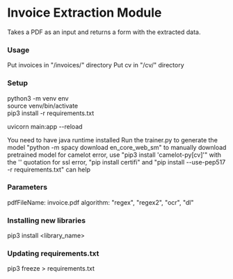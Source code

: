 # Invoice Extraction Module
Takes a PDF as an input and returns a form with the extracted data.

### Usage
Put invoices in "/invoices/" directory
Put cv in "/cv/" directory

### Setup
python3 -m venv env <br>
source venv/bin/activate <br>
pip3 install -r requirements.txt <br>


uvicorn main:app --reload <br>

You need to have java runtime installed
Run the trainer.py to generate the model
"python -m spacy download en_core_web_sm" to manually download pretrained model
for camelot error, use "pip3 install 'camelot-py[cv]'" with the '' quotation
for ssl error, "pip install certifi" and "pip install --use-pep517 -r requirements.txt" can help

### Parameters
pdfFileName: invoice.pdf
algorithm: "regex", "regex2", "ocr", "dl"

### Installing new libraries
pip3 install <library_name>

### Updating requirements.txt
pip3 freeze > requirements.txt
